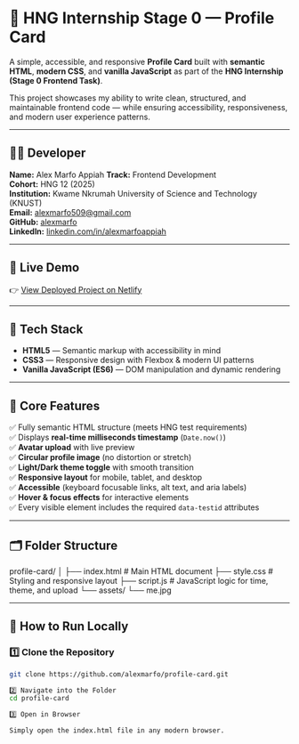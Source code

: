# 🌟 HNG Internship Stage 0 — Profile Card

A simple, accessible, and responsive **Profile Card** built with **semantic HTML**, **modern CSS**, and **vanilla JavaScript** as part of the **HNG Internship (Stage 0 Frontend Task)**.

This project showcases my ability to write clean, structured, and maintainable frontend code — while ensuring accessibility, responsiveness, and modern user experience patterns.

---

## 👨‍💻 Developer
**Name:** Alex Marfo Appiah
**Track:** Frontend Development  
**Cohort:** HNG 12 (2025)  
**Institution:** Kwame Nkrumah University of Science and Technology (KNUST)  
**Email:** alexmarfo509@gmail.com  
**GitHub:** [alexmarfo](https://github.com/theboylexis)  
**LinkedIn:** [linkedin.com/in/alexmarfoappiah](https://linkedin.com/in/alexmarfoappiah)  


---

## 🚀 Live Demo
👉 [View Deployed Project on Netlify](https://alexmarfo-profile-card.netlify.app)

---

## 🧱 Tech Stack
- **HTML5** — Semantic markup with accessibility in mind  
- **CSS3** — Responsive design with Flexbox & modern UI patterns  
- **Vanilla JavaScript (ES6)** — DOM manipulation and dynamic rendering  

---

## 🧩 Core Features
✅ Fully semantic HTML structure (meets HNG test requirements)  
✅ Displays **real-time milliseconds timestamp** (`Date.now()`)  
✅ **Avatar upload** with live preview  
✅ **Circular profile image** (no distortion or stretch)  
✅ **Light/Dark theme toggle** with smooth transition  
✅ **Responsive layout** for mobile, tablet, and desktop  
✅ **Accessible** (keyboard focusable links, alt text, and aria labels)  
✅ **Hover & focus effects** for interactive elements  
✅ Every visible element includes the required `data-testid` attributes  

---

## 🗂️ Folder Structure
profile-card/
│
├── index.html # Main HTML document
├── style.css # Styling and responsive layout
├── script.js # JavaScript logic for time, theme, and upload
└── assets/
└── me.jpg


---

## 🧰 How to Run Locally

### 1️⃣ Clone the Repository
```bash
git clone https://github.com/alexmarfo/profile-card.git

2️⃣ Navigate into the Folder
cd profile-card

3️⃣ Open in Browser

Simply open the index.html file in any modern browser.
